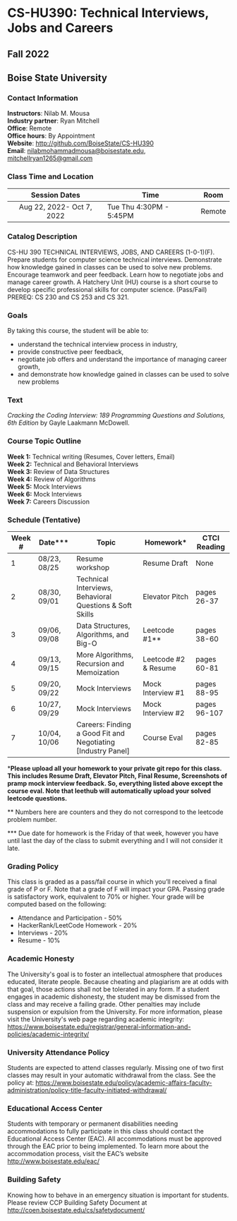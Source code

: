 # CS-HU390: Technical Interviews, Jobs and Careers
## Fall 2022
## Boise State University


### Contact Information

**Instructors**: Nilab M. Mousa  
**Industry partner**: Ryan Mitchell  
**Office**: Remote  
**Office hours**: By Appointment  
**Website**: http://github.com/BoiseState/CS-HU390  
**Email**: nilabmohammadmousa@boisestate.edu, mitchellryan1265@gmail.com  

### Class Time and Location
|     Session Dates     | Time                   | Room    |
|:---------------------:|------------------------|---------|
|Aug 22, 2022- Oct 7, 2022 | Tue Thu 4:30PM - 5:45PM | Remote |

### Catalog Description
CS-HU 390 TECHNICAL INTERVIEWS, JOBS, AND CAREERS (1-0-1)(F). Prepare students
for computer science technical interviews. Demonstrate how knowledge gained in
classes can be used to solve new problems. Encourage teamwork and peer feedback.
Learn how to negotiate jobs and manage career growth. A Hatchery Unit (HU) course
is a short course to develop specific professional skills for computer science.
(Pass/Fail) PREREQ: CS 230 and CS 253 and CS 321.

### Goals

By taking this course, the student will be able to:

* understand the technical interview process in industry,
* provide constructive peer feedback,
* negotiate job offers and understand the importance of managing career growth,
* and demonstrate how knowledge gained in classes can be used to solve new problems


### Text
*Cracking the Coding Interview: 189 Programming Questions and Solutions, 6th Edition* by
Gayle Laakmann McDowell.


### Course Topic Outline
**Week 1:** Technical writing (Resumes, Cover letters, Email)  
**Week 2:** Technical and Behavioral Interviews  
**Week 3:** Review of Data Structures  
**Week 4:** Review of Algorithms  
**Week 5:** Mock Interviews  
**Week 6:** Mock Interviews  
**Week 7:** Careers Discussion  

### Schedule (Tentative)
| Week # | Date***      | Topic                                                        | Homework*                | CTCI Reading    |
|--------|--------------|--------------------------------------------------------------|--------------------------|-----------------|
| 1      | 08/23, 08/25 | Resume workshop                                              |Resume Draft              | None            |
| 2      | 08/30, 09/01 | Technical Interviews, Behavioral Questions & Soft Skills     |Elevator Pitch            | pages 26-37     |
| 3      | 09/06, 09/08 | Data Structures, Algorithms, and Big-O                       |Leetcode #1**             | pages 38-60     | 
| 4      | 09/13, 09/15 | More Algorithms, Recursion and Memoization                   |Leetcode #2 & Resume      | pages 60-81     |
| 5      | 09/20, 09/22 | Mock Interviews                                              |Mock Interview #1         | pages 88-95     |
| 6      | 10/27, 09/29 | Mock Interviews                                              |Mock Interview #2         | pages 96-107    |
| 7      | 10/04, 10/06 | Careers: Finding a Good Fit and Negotiating [Industry Panel] |Course Eval               | pages 82-85     |

***Please upload all your homework to your private git repo for this class. This includes Resume Draft, Elevator Pitch, Final Resume, Screenshots of pramp mock interview feedback. So, everything listed above except the course eval. 
Note that leethub will automatically upload your solved leetcode questions.**

** Numbers here are counters and they do not correspond to the leetcode problem number.

*** Due date for homework is the Friday of that week, however you have until last the day of the class to submit everything and I will not consider it late. 


### Grading Policy
This class is graded as a pass/fail course in which you’ll received a final grade of P or
F. Note that a grade of F will impact your GPA. Passing grade is satisfactory work, equivalent
to 70% or higher. Your grade will be computed based on the following:

* Attendance and Participation - 50%
* HackerRank/LeetCode Homework - 20%
* Interviews - 20%
* Resume - 10%


### Academic Honesty
The University's goal is to foster an intellectual atmosphere that produces educated,
literate people. Because cheating and plagiarism are at odds with that goal, those
actions shall not be tolerated in any form. If a student engages in academic
dishonesty, the student may be dismissed from the class and may receive a failing
grade. Other penalties may include suspension or expulsion from the University.
For more information, please visit the University's web page regarding academic integrity:
https://www.boisestate.edu/registrar/general-information-and-policies/academic-integrity/


### University Attendance Policy
Students are expected to attend classes regularly. Missing one of two first classes
may result in your automatic withdrawal from the class. See the policy at:
https://www.boisestate.edu/policy/academic-affairs-faculty-administration/policy-title-faculty-initiated-withdrawal/

### Educational Access Center
Students with temporary or permanent disabilities needing accommodations to fully participate
in this class should contact the Educational Access Center (EAC). All accommodations must
be approved through the EAC prior to being implemented. To learn more about the accommodation
process, visit the EAC’s website http://www.boisestate.edu/eac/


### Building Safety
Knowing how to behave in an emergency situation is important for students.
Please review CCP Building Safety Document at
http://coen.boisestate.edu/cs/safetydocument/

